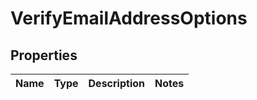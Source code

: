 # VerifyEmailAddressOptions
## Properties

Name | Type | Description | Notes
------------ | ------------- | ------------- | -------------


